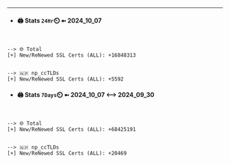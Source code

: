 

---
- #### 🖨️ **Stats** `24Hr`⏲️ ➼ 2024_10_07
```console


--> 🌐 Total
[+] New/ReNewed SSL Certs (ALL): +16848313


--> 🇳🇵 np_ccTLDs
[+] New/ReNewed SSL Certs (ALL): +5592

```

- #### 🖨️ **Stats** `7Days`⏲️ ➼ 2024_10_07 <--> 2024_09_30
```console


--> 🌐 Total
[+] New/ReNewed SSL Certs (ALL): +68425191


--> 🇳🇵 np_ccTLDs
[+] New/ReNewed SSL Certs (ALL): +20469

```

